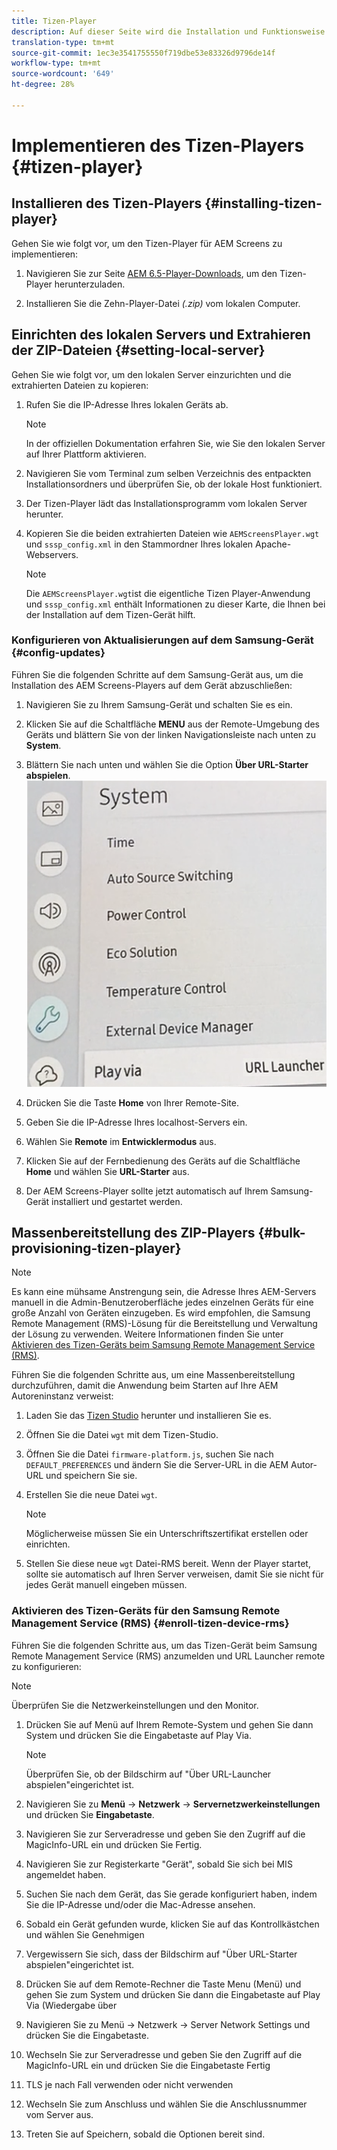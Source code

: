 ```yaml
---
title: Tizen-Player
description: Auf dieser Seite wird die Installation und Funktionsweise des Tizen-Players beschrieben.
translation-type: tm+mt
source-git-commit: 1ec3e3541755550f719dbe53e83326d9796de14f
workflow-type: tm+mt
source-wordcount: '649'
ht-degree: 28%

---
```



# Implementieren des Tizen-Players {#tizen-player}

## Installieren des Tizen-Players {#installing-tizen-player}

Gehen Sie wie folgt vor, um den Tizen-Player für AEM Screens zu implementieren:

1. Navigieren Sie zur Seite [AEM 6.5-Player-Downloads](https://download.macromedia.com/screens/), um den Tizen-Player herunterzuladen.

1. Installieren Sie die Zehn-Player-Datei *(.zip)* vom lokalen Computer.

## Einrichten des lokalen Servers und Extrahieren der ZIP-Dateien {#setting-local-server}

Gehen Sie wie folgt vor, um den lokalen Server einzurichten und die extrahierten Dateien zu kopieren:

1. Rufen Sie die IP-Adresse Ihres lokalen Geräts ab.
   >[!NOTE]
   >In der offiziellen Dokumentation erfahren Sie, wie Sie den lokalen Server auf Ihrer Plattform aktivieren.

1. Navigieren Sie vom Terminal zum selben Verzeichnis des entpackten Installationsordners und überprüfen Sie, ob der lokale Host funktioniert.

1. Der Tizen-Player lädt das Installationsprogramm vom lokalen Server herunter.

1. Kopieren Sie die beiden extrahierten Dateien wie `AEMScreensPlayer.wgt` und `sssp_config.xml` in den Stammordner Ihres lokalen Apache-Webservers.

   >[!NOTE]
   >Die `AEMScreensPlayer.wgt`ist die eigentliche Tizen Player-Anwendung und `sssp_config.xml` enthält Informationen zu dieser Karte, die Ihnen bei der Installation auf dem Tizen-Gerät hilft.

### Konfigurieren von Aktualisierungen auf dem Samsung-Gerät {#config-updates}

Führen Sie die folgenden Schritte auf dem Samsung-Gerät aus, um die Installation des AEM Screens-Players auf dem Gerät abzuschließen:

1. Navigieren Sie zu Ihrem Samsung-Gerät und schalten Sie es ein.

1. Klicken Sie auf die Schaltfläche **MENU** aus der Remote-Umgebung des Geräts und blättern Sie von der linken Navigationsleiste nach unten zu **System**.

1. Blättern Sie nach unten und wählen Sie die Option **Über URL-Starter abspielen**.
   ![image](/help/user-guide/assets/tizen/url-launcher.png)

1. Drücken Sie die Taste **Home** von Ihrer Remote-Site.

1. Geben Sie die IP-Adresse Ihres localhost-Servers ein.

1. Wählen Sie **Remote** im **Entwicklermodus** aus.

1. Klicken Sie auf der Fernbedienung des Geräts auf die Schaltfläche **Home** und wählen Sie **URL-Starter** aus.

1. Der AEM Screens-Player sollte jetzt automatisch auf Ihrem Samsung-Gerät installiert und gestartet werden.

## Massenbereitstellung des ZIP-Players {#bulk-provisioning-tizen-player}

>[!NOTE]
>Es kann eine mühsame Anstrengung sein, die Adresse Ihres AEM-Servers manuell in die Admin-Benutzeroberfläche jedes einzelnen Geräts für eine große Anzahl von Geräten einzugeben. Es wird empfohlen, die Samsung Remote Management (RMS)-Lösung für die Bereitstellung und Verwaltung der Lösung zu verwenden. Weitere Informationen finden Sie unter [Aktivieren des Tizen-Geräts beim Samsung Remote Management Service (RMS)](#enroll-tizen-device-rm).

Führen Sie die folgenden Schritte aus, um eine Massenbereitstellung durchzuführen, damit die Anwendung beim Starten auf Ihre AEM Autoreninstanz verweist:

1. Laden Sie das [Tizen Studio](https://developer.tizen.org/development/tizen-studio/download) herunter und installieren Sie es.
1. Öffnen Sie die Datei `wgt` mit dem Tizen-Studio.
1. Öffnen Sie die Datei `firmware-platform.js`, suchen Sie nach `DEFAULT_PREFERENCES` und ändern Sie die Server-URL in die AEM Autor-URL und speichern Sie sie.
1. Erstellen Sie die neue Datei `wgt`.

   >[!NOTE]
   >Möglicherweise müssen Sie ein Unterschriftszertifikat erstellen oder einrichten.

1. Stellen Sie diese neue `wgt` Datei-RMS bereit. Wenn der Player startet, sollte sie automatisch auf Ihren Server verweisen, damit Sie sie nicht für jedes Gerät manuell eingeben müssen.

### Aktivieren des Tizen-Geräts für den Samsung Remote Management Service (RMS) {#enroll-tizen-device-rms}

Führen Sie die folgenden Schritte aus, um das Tizen-Gerät beim Samsung Remote Management Service (RMS) anzumelden und URL Launcher remote zu konfigurieren:

>[!NOTE]
>Überprüfen Sie die Netzwerkeinstellungen und den Monitor.

1. Drücken Sie auf Menü auf Ihrem Remote-System und gehen Sie dann System und drücken Sie die Eingabetaste auf Play Via.

   >[!NOTE]
   >Überprüfen Sie, ob der Bildschirm auf &quot;Über URL-Launcher abspielen&quot;eingerichtet ist.
1. Navigieren Sie zu **Menü** -> **Netzwerk** -> **Servernetzwerkeinstellungen** und drücken Sie **Eingabetaste**.

1. Navigieren Sie zur Serveradresse und geben Sie den Zugriff auf die MagicInfo-URL ein und drücken Sie Fertig.

1. Navigieren Sie zur Registerkarte &quot;Gerät&quot;, sobald Sie sich bei MIS angemeldet haben.
1. Suchen Sie nach dem Gerät, das Sie gerade konfiguriert haben, indem Sie die IP-Adresse und/oder die Mac-Adresse ansehen.
1. Sobald ein Gerät gefunden wurde, klicken Sie auf das Kontrollkästchen und wählen Sie Genehmigen
1. Vergewissern Sie sich, dass der Bildschirm auf &quot;Über URL-Starter abspielen&quot;eingerichtet ist.
1. Drücken Sie auf dem Remote-Rechner die Taste Menu (Menü) und gehen Sie zum System und drücken Sie dann die Eingabetaste auf Play Via (Wiedergabe über
1. Navigieren Sie zu Menü -> Netzwerk -> Server Network Settings und drücken Sie die Eingabetaste.
1. Wechseln Sie zur Serveradresse und geben Sie den Zugriff auf die MagicInfo-URL ein und drücken Sie die Eingabetaste Fertig
1. TLS je nach Fall verwenden oder nicht verwenden
1. Wechseln Sie zum Anschluss und wählen Sie die Anschlussnummer vom Server aus.
1. Treten Sie auf Speichern, sobald die Optionen bereit sind.



